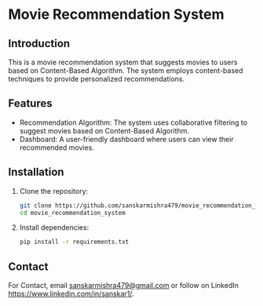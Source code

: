 # Movie Recommendation System

## Introduction
This is a movie recommendation system that suggests movies to users based on Content-Based Algorithm. The system employs content-based techniques to provide personalized recommendations.

## Features
- Recommendation Algorithm: The system uses collaborative filtering to suggest movies based on Content-Based Algorithm.
- Dashboard: A user-friendly dashboard where users can view their recommended movies. 
## Installation
1. Clone the repository:
   ```bash
   git clone https://github.com/sanskarmishra479/movie_recommendation_system.git
   cd movie_recommendation_system

2. Install dependencies:
   ```bash
   pip install -r requirements.txt

## Contact

For Contact, email sanskarmishra479@gmail.com or follow on LinkedIn https://www.linkedin.com/in/sanskar1/.

